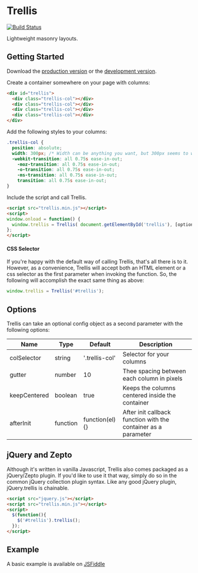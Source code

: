 # Trellis
[![Build Status](https://travis-ci.org/corporadobob/trellis.png?branch=master)](https://travis-ci.org/corporadobob/trellis)

Lightweight masonry layouts.

## Getting Started

Download the [production version][min] or the [development version][max].

[min]: https://raw.github.com/corporadobob/trellis/master/dist/trellis.min.js
[max]: https://raw.github.com/corporadobob/trellis/master/dist/trellis.js

Create a container somewhere on your page with columns:

```html
<div id="trellis">
  <div class="trellis-col"></div>
  <div class="trellis-col"></div>
  <div class="trellis-col"></div>
  <div class="trellis-col"></div>
</div>
```

Add the following styles to your columns:

```scss
.trellis-col {
  position: absolute;
  width: 300px; /* Width can be anything you want, but 300px seems to work nicely */
  -webkit-transition: all 0.75s ease-in-out;
    -moz-transition: all 0.75s ease-in-out;
    -o-transition: all 0.75s ease-in-out;
    -ms-transition: all 0.75s ease-in-out;
    transition: all 0.75s ease-in-out;
}
```

Include the script and call Trellis.

```html
<script src="trellis.min.js"></script>
<script>
window.onload = function() {
  window.trellis = Trellis( document.getElementById('trellis'), [options] );
};
</script>
```

#### CSS Selector

If you're happy with the default way of calling Trellis, that's all there is to it. However, as a convenience, Trellis will accept both an HTML element or a css selector as the first parameter when invoking the function. So, the following will accomplish the exact same thing as above:

```js
window.trellis = Trellis('#trellis');
```

## Options

Trellis can take an optional config object as a second parameter with the following options:

Name          | Type       | Default        | Description
--------------|------------| ---------------|---------------------------
colSelector   | string     | '.trellis-col' | Selector for your columns
gutter        | number     | 10             | Thee spacing between each column in pixels
keepCentered  | boolean    | true           | Keeps the columns centered inside the container
afterInit     | function   | function(el){} | After init callback function with the container as a parameter

## jQuery and Zepto

Although it's written in vanilla Javascript, Trellis also comes packaged as a jQuery/Zepto plugin. If you'd like to use it that way, simply do so in the common jQuery collection plugin syntax. Like any good jQuery plugin, jQuery.trellis is chainable.

```html
<script src="jquery.js"></script>
<script src="trellis.min.js"></script>
<script>
  $(function(){
    $('#trellis').trellis();
  });
</script>
```

## Example

A basic example is available on [JSFiddle](http://jsfiddle.net/VVsLt/1/)

